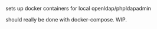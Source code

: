 sets up docker containers for local openldap/phpldapadmin 

should really be done with docker-compose. WIP.
